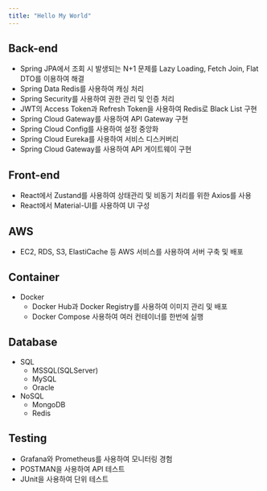 ```yaml
---
title: "Hello My World"
---
```


## Back-end
- Spring JPA에서 조회 시 발생되는 N+1 문제를 Lazy Loading, Fetch Join, Flat DTO를 이용하여 해결
- Spring Data Redis를 사용하여 캐싱 처리
- Spring Security를 사용하여 권한 관리 및 인증 처리
- JWT의 Access Token과 Refresh Token을 사용하여 Redis로  Black List 구현
- Spring Cloud Gateway를 사용하여 API Gateway 구현
- Spring Cloud Config를 사용하여 설정 중앙화
- Spring Cloud Eureka를 사용하여 서비스 디스커버리
- Spring Cloud Gateway를 사용하여 API 게이트웨이 구현

## Front-end
- React에서 Zustand를 사용하여 상태관리 및 비동기 처리를 위한 Axios를 사용
- React에서 Material-UI를 사용하여 UI 구성

## AWS
- EC2, RDS, S3, ElastiCache 등 AWS 서비스를 사용하여 서버 구축 및 배포

## Container
- Docker
    - Docker Hub과 Docker Registry를 사용하여 이미지 관리 및 배포
    - Docker Compose 사용하여 여러 컨테이너를 한번에 실행

## Database
- SQL
    - MSSQL(SQLServer)
    - MySQL
    - Oracle
- NoSQL
    - MongoDB
    - Redis

## Testing
- Grafana와 Prometheus를 사용하여 모니터링 경험
- POSTMAN을 사용하여 API 테스트
- JUnit을 사용하여 단위 테스트